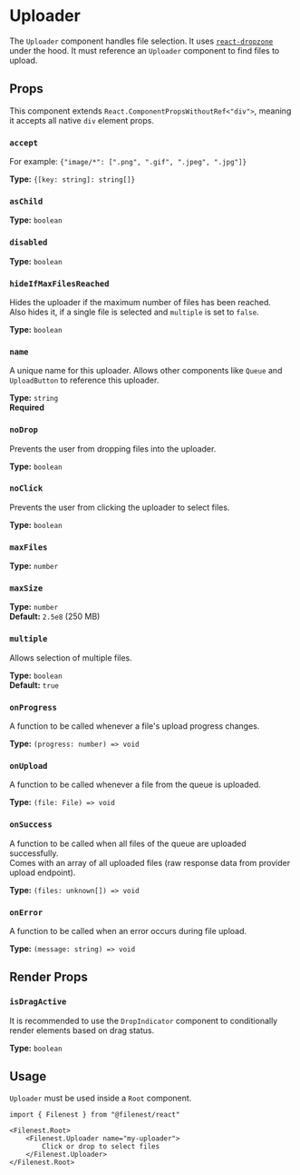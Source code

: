 # Uploader

The `Uploader` component handles file selection.
It uses [`react-dropzone`](https://react-dropzone.js.org/) under the hood.
It must reference an `Uploader` component to find files to upload.

## Props

This component extends `React.ComponentPropsWithoutRef<"div">`, meaning it accepts all native `div` element props.

### `accept`
For example: `{"image/*": [".png", ".gif", ".jpeg", ".jpg"]}`

**Type:** `{[key: string]: string[]}`

### `asChild`

**Type:** `boolean`

### `disabled`

**Type:** `boolean`

### `hideIfMaxFilesReached`
Hides the uploader if the maximum number of files has been reached.  
Also hides it, if a single file is selected and `multiple` is set to `false`.

**Type:** `boolean`

### `name`
A unique name for this uploader. Allows other components like `Queue` and `UploadButton` to reference this uploader.

**Type:** `string`  
**Required**

### `noDrop`
Prevents the user from dropping files into the uploader.

**Type:** `boolean`

### `noClick`
Prevents the user from clicking the uploader to select files.

**Type:** `boolean`

### `maxFiles`

**Type:** `number`

### `maxSize`

**Type:** `number`  
**Default:** `2.5e8` (250 MB)

### `multiple`
Allows selection of multiple files.

**Type:** `boolean`  
**Default:** `true`

### `onProgress`
A function to be called whenever a file's upload progress changes.

**Type:** `(progress: number) => void`

### `onUpload`
A function to be called whenever a file from the queue is uploaded.

**Type:** `(file: File) => void`

### `onSuccess`
A function to be called when all files of the queue are uploaded successfully.  
Comes with an array of all uploaded files (raw response data from provider upload endpoint).

**Type:** `(files: unknown[]) => void`

### `onError`
A function to be called when an error occurs during file upload.

**Type:** `(message: string) => void`

## Render Props

### `isDragActive`
It is recommended to use the `DropIndicator` component to conditionally
render elements based on drag status.

**Type:** `boolean`

## Usage

`Uploader` must be used inside a `Root` component.

```tsx
import { Filenest } from "@filenest/react"

<Filenest.Root>
    <Filenest.Uploader name="my-uploader">
        Click or drop to select files
    </Filenest.Uploader>
</Filenest.Root>
```